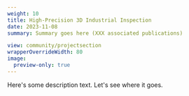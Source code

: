 ```yaml
---
weight: 10
title: High-Precision 3D Industrial Inspection
date: 2023-11-08
summary: Summary goes here (XXX associated publications)

view: community/projectsection
wrapperOverrideWidth: 80
image:
  preview-only: true
---
```

Here's some description text. Let's see where it goes.